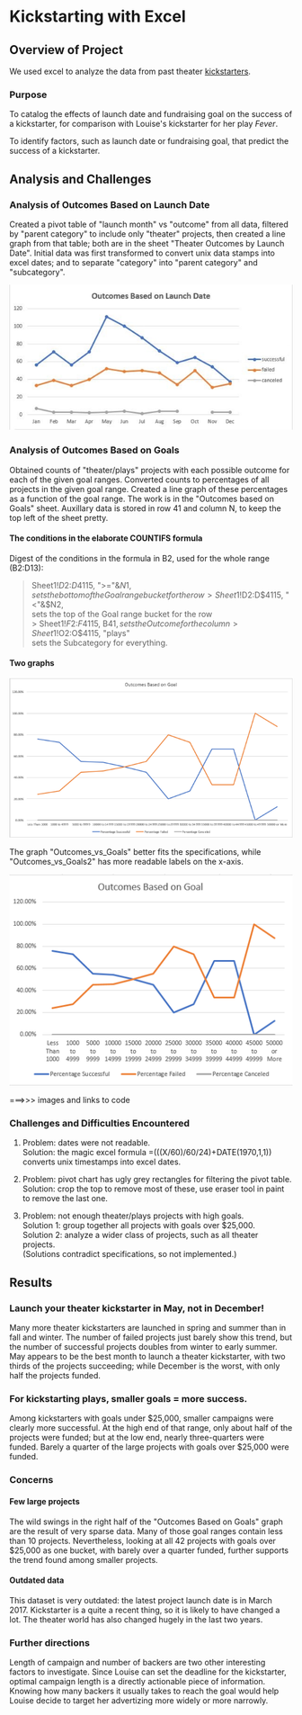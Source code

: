 # Kickstarting with Excel



## Overview of Project


 We used excel to analyze the data from past theater [kickstarters](https://www.kickstarter.com/).

### Purpose

 To catalog the effects of launch date and fundraising goal on the success of a kickstarter, for comparison with Louise's kickstarter for her play *Fever*.

 To identify factors, such as launch date or fundraising goal, that predict the success of a kickstarter. 



## Analysis and Challenges



### Analysis of Outcomes Based on Launch Date

 Created a pivot table of "launch month" vs "outcome" from all data, filtered by "parent category" to include only "theater" projects, then created a line graph from that table; both are in the sheet "Theater Outcomes by Launch Date". Initial data was first transformed to convert unix data stamps into excel dates; and to separate "category" into "parent category" and "subcategory".
 
 ![Here's the graph.](/resources/Theater_Outcomes_vs_Launch.png)



### Analysis of Outcomes Based on Goals


 Obtained counts of "theater/plays" projects with each possible outcome for each of the given goal ranges. Converted counts to percentages of all projects in the given goal range. Created a line graph of these percentages as a function of the goal range. The work is in the "Outcomes based on Goals" sheet. Auxillary data is stored in row 41 and column N, to keep the top left of the sheet pretty.

#### The conditions in the elaborate COUNTIFS formula

 Digest of the conditions in the formula in B2, used for the whole range (B2:D13):
> Sheet1!$D$2:$D$4115, ">="&$N1,  
sets the bottom of the Goal range bucket for the row  
		> Sheet1!$D$2:$D$4115, "<"&$N2,  
sets the top of the Goal range bucket for the row  
		> Sheet1!$F$2:$F$4115, B$41,  
sets the Outcome for the column  
		> Sheet1!$O$2:$O$4115, "plays"  
sets the Subcategory for everything.  

#### Two graphs


![Requested graph.](/resources/Outcomes_vs_Goals.PNG)

 The graph "Outcomes_vs_Goals" better fits the specifications, while "Outcomes_vs_Goals2" has more readable labels on the x-axis.

![Better graph.](/resources/Outcomes_vs_Goals2.PNG)


 ===>>> images and links to code

### Challenges and Difficulties Encountered



1. Problem: dates were not readable.  
 Solution: the magic excel formula  =(((X/60)/60/24)+DATE(1970,1,1)) converts unix timestamps into excel dates.

2. Problem: pivot chart has ugly grey rectangles for filtering the pivot table.  
 Solution: crop the top to remove most of these, use eraser tool in paint to remove the last one.

3. Problem: not enough theater/plays projects with high goals.  
 Solution 1: group together all projects with goals over $25,000.  
 Solution 2: analyze a wider class of projects, such as all theater projects.  
 (Solutions contradict specifications, so not implemented.)

## Results



### Launch your theater kickstarter in May, not in December!

 Many more theater kickstarters are launched in spring and summer than in fall and winter. The number of failed projects just barely show this trend, but the number of successful projects doubles from winter to early summer. May appears to be the best month to launch a theater kickstarter, with two thirds of the projects succeeding; while December is the worst, with only half the projects funded.

### For kickstarting plays, smaller goals = more success.

 Among kickstarters with goals under $25,000, smaller campaigns were clearly more successful. At the high end of that range, only about half of the projects were funded; but at the low end, nearly three-quarters were funded. Barely a quarter of the large projects with goals over $25,000 were funded.

### Concerns

#### Few large projects

  The wild swings in the right half of the "Outcomes Based on Goals" graph are the result of very sparse data. Many of those goal ranges contain less than 10 projects. Nevertheless, looking at all 42 projects with goals over $25,000 as one bucket, with barely over a quarter funded, further supports the trend found among smaller projects.

#### Outdated data

 This dataset is very outdated: the latest project launch date is in March 2017. Kickstarter is a quite a recent thing, so it is likely to have changed a lot. The theater world has also changed hugely in the last two years.


### Further directions

 Length of campaign and number of backers are two other interesting factors to investigate. Since Louise can set the deadline for the kickstarter, optimal campaign length is a directly actionable piece of information. Knowing how many backers it usually takes to reach the goal would help Louise decide to target her advertizing more widely or more narrowly.


